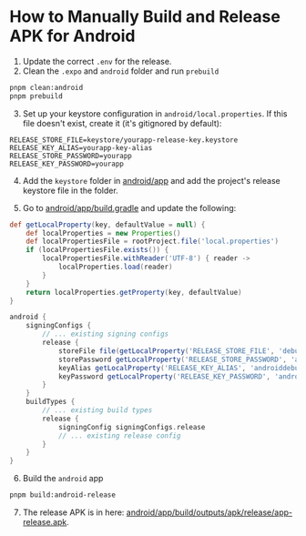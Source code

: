 # How to Manually Build and Release APK for Android

1. Update the correct `.env` for the release.
2. Clean the `.expo` and `android` folder and run `prebuild`

```bash
pnpm clean:android
pnpm prebuild
```

3. Set up your keystore configuration in `android/local.properties`. If this file doesn't exist, create it (it's gitignored by default):

```properties
RELEASE_STORE_FILE=keystore/yourapp-release-key.keystore
RELEASE_KEY_ALIAS=yourapp-key-alias
RELEASE_STORE_PASSWORD=yourapp
RELEASE_KEY_PASSWORD=yourapp
```

4. Add the `keystore` folder in [android/app](android/app) and add the project's release keystore file in the folder.

5. Go to [android/app/build.gradle](android/app/build.gradle) and update the following:
  
```gradle
def getLocalProperty(key, defaultValue = null) {
    def localProperties = new Properties()
    def localPropertiesFile = rootProject.file('local.properties')
    if (localPropertiesFile.exists()) {
        localPropertiesFile.withReader('UTF-8') { reader ->
            localProperties.load(reader)
        }
    }
    return localProperties.getProperty(key, defaultValue)
}

android {
    signingConfigs {
        // ... existing signing configs
        release {
            storeFile file(getLocalProperty('RELEASE_STORE_FILE', 'debug.keystore'))
            storePassword getLocalProperty('RELEASE_STORE_PASSWORD', 'android')
            keyAlias getLocalProperty('RELEASE_KEY_ALIAS', 'androiddebugkey')
            keyPassword getLocalProperty('RELEASE_KEY_PASSWORD', 'android')
        }
    }
    buildTypes {
        // ... existing build types
        release {
            signingConfig signingConfigs.release
            // ... existing release config
        }
    }
}
```

6. Build the `android` app

```bash
pnpm build:android-release
```

7. The release APK is in here: [android/app/build/outputs/apk/release/app-release.apk](android/app/build/outputs/apk/release/app-release.apk).
